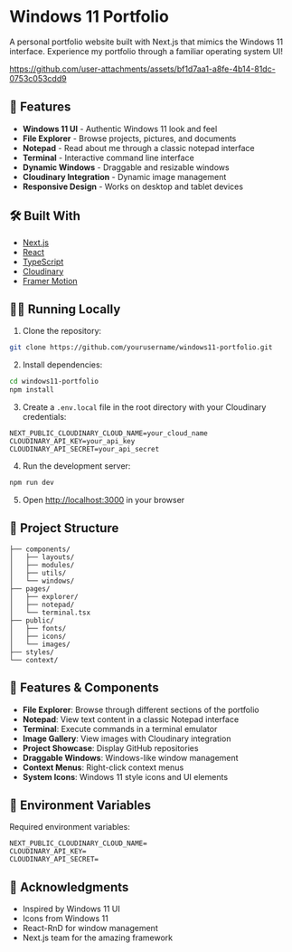 # Windows 11 Portfolio

A personal portfolio website built with Next.js that mimics the Windows 11 interface. Experience my portfolio through a familiar operating system UI!

https://github.com/user-attachments/assets/bf1d7aa1-a8fe-4b14-81dc-0753c053cdd9

## 🚀 Features

- **Windows 11 UI** - Authentic Windows 11 look and feel
- **File Explorer** - Browse projects, pictures, and documents
- **Notepad** - Read about me through a classic notepad interface
- **Terminal** - Interactive command line interface
- **Dynamic Windows** - Draggable and resizable windows
- **Cloudinary Integration** - Dynamic image management
- **Responsive Design** - Works on desktop and tablet devices

## 🛠️ Built With

- [Next.js](https://nextjs.org/)
- [React](https://reactjs.org/)
- [TypeScript](https://www.typescriptlang.org/)
- [Cloudinary](https://cloudinary.com/)
- [Framer Motion](https://www.framer.com/motion/)

## 🏃‍♂️ Running Locally

1. Clone the repository:
```bash
git clone https://github.com/yourusername/windows11-portfolio.git
```

2. Install dependencies:
```bash
cd windows11-portfolio
npm install
```

3. Create a `.env.local` file in the root directory with your Cloudinary credentials:
```env
NEXT_PUBLIC_CLOUDINARY_CLOUD_NAME=your_cloud_name
CLOUDINARY_API_KEY=your_api_key
CLOUDINARY_API_SECRET=your_api_secret
```

4. Run the development server:
```bash
npm run dev
```

5. Open [http://localhost:3000](http://localhost:3000) in your browser

## 📁 Project Structure

```
├── components/
│   ├── layouts/
│   ├── modules/
│   ├── utils/
│   └── windows/
├── pages/
│   ├── explorer/
│   ├── notepad/
│   └── terminal.tsx
├── public/
│   ├── fonts/
│   ├── icons/
│   └── images/
├── styles/
└── context/
```

## 🎨 Features & Components

- **File Explorer**: Browse through different sections of the portfolio
- **Notepad**: View text content in a classic Notepad interface
- **Terminal**: Execute commands in a terminal emulator
- **Image Gallery**: View images with Cloudinary integration
- **Project Showcase**: Display GitHub repositories
- **Draggable Windows**: Windows-like window management
- **Context Menus**: Right-click context menus
- **System Icons**: Windows 11 style icons and UI elements

## 📝 Environment Variables

Required environment variables:

```env
NEXT_PUBLIC_CLOUDINARY_CLOUD_NAME=
CLOUDINARY_API_KEY=
CLOUDINARY_API_SECRET=
```

## 🌟 Acknowledgments

- Inspired by Windows 11 UI
- Icons from Windows 11
- React-RnD for window management
- Next.js team for the amazing framework

